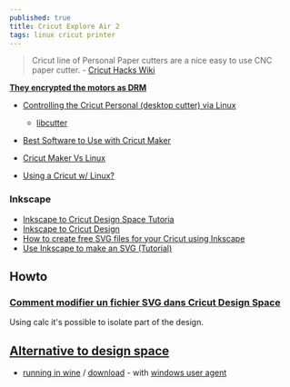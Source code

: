 ```yaml
---
published: true
title: Cricut Explore Air 2
tags: linux cricut printer
---
```

> Cricut line of Personal Paper cutters are a nice easy to use CNC paper cutter. - [Cricut Hacks Wiki](http://oscopetutorial.com/cricut/index.php?title=Second_Generation_Hardware)

[**They encrypted the motors as DRM**](https://www.reddit.com/r/cricut/comments/m76y9u/comment/ia9mmf6/?utm_source=share&utm_medium=web2x&context=3)

- [Controlling the Cricut Personal (desktop cutter) via Linux](https://www.summet.com/blog/2011/10/24/controlling-the-cricut-personal-desktop-cutter-via-linux/)
	- [libcutter](https://github.com/vangdfang/libcutter/)

- [Best Software to Use with Cricut Maker](https://linuxhint.com/best-software-cricut-maker/)
- [Cricut Maker Vs Linux](https://forums.linuxmint.com/viewtopic.php?t=329903)
- [Using a Cricut w/ Linux?](https://www.reddit.com/r/linuxquestions/comments/l81qc1/using_a_cricut_w_linux/)

### Inkscape
- [Inkscape to Cricut Design Space Tutoria](https://leapoffaithcrafting.com/inkscape-cricut-design-space-tutorial/)
- [Inkscape to Cricut Design ](http://catherineh.github.io/2021/01/04/inkscape-to-cricut-design)
- [How to create free SVG files for your Cricut using Inkscape](https://www.makesbymiss.com/post/how-to-create-free-svg-files-for-your-cricut-using-inkscape)
- [Use Inkscape to make an SVG (Tutorial) ](https://www.youtube.com/watch?v=3Dumvs5ys0M)

## Howto

### [Comment modifier un fichier SVG dans Cricut Design Space](https://nelidesign.com/fr/comment-modifier-fichier-svg-cricut-design-space/)

Using calc it's possible to isolate part of the design.

## [Alternative to design space](https://www.creativebloq.com/buying-guides/best-software-for-cricut)

- [running in wine](https://appdb.winehq.org/objectManager.php?sClass=application&iId=20029) / [download](cricut.com/setup) - with [windows user agent](https://addons.mozilla.org/en-US/firefox/addon/user-agent-string-switcher/)
